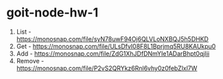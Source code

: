 # goit-node-hw-1

1.  List - https://monosnap.com/file/syN78uwF94Oj6QLVLoNXBQJ5h5DHKD
2.  Get - https://monosnap.com/file/ULsDfvI08F8L1Bprjmq5RU8KAUkpu0
3.  Add - https://monosnap.com/file/ZdG1XhJDfDNmYIe1ADarBhpt0qjIii
4.  Remove - https://monosnap.com/file/P2vS2QRYkz6Rnl6vhy0z0febZlxl7W
